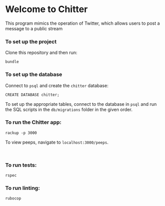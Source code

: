
# Welcome to Chitter

This program mimics the operation of Twitter, which allows users to post a message to a public stream

### To set up the project

Clone this repository and then run:
```
bundle
```

### To set up the database

Connect to `psql` and create the `chitter` database:

```
CREATE DATABASE chitter;
```

To set up the appropriate tables, connect to the database in `psql` and run the SQL scripts in the `db/migrations` folder in the given order.

### To run the Chitter app:

```
rackup -p 3000
```  

To view peeps, navigate to `localhost:3000/peeps`.

<br>

### To run tests:

```
rspec
```

### To run linting:

```
rubocop
```
